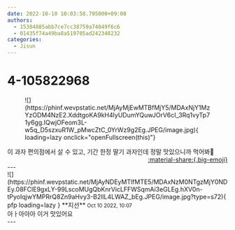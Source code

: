 ```yaml
---
date: 2022-10-10 10:03:58.795000+09:00
authors:
  - 15384885abb7ce7cc38759a74049f6c6
  - 01435f74a49ba8a519705ad242348232
categories:
  - Jisun
---
```


# 4-105822968

<div class="post-container" markdown="1">
<div class="content-container md-sidebar__scrollwrap" markdown="1">


<figure markdown="1">
![](https://phinf.wevpstatic.net/MjAyMjEwMTBfMjY5/MDAxNjY1MzYzODM4NzE2.XddtgoKA9kH4lyUDumYQuwJOrV6cI_3Rq1vyTp71y6gg.IQwjOFeom3L-w5q_D5szxuR1W_pMwcZtC_0YrWz9g2Eg.JPEG/image.jpg){ loading=lazy onclick="openFullscreen(this)"}
</figure>
이 과자 편의점에서 살 수 있고, 기간 한정 딸기 과자인데 정말 맛있으니까 먹어봐💖

</div>
</div>

<div style="text-align: right;" markdown="1">
<a href="https://weverse.io/fromis9/fanpost/4-105822968" style="text-align: right;">:material-share:{.big-emoji}</a>
</div>
---

<div class="comments-container md-sidebar__scrollwrap" markdown="1">
<div class="comment" markdown="1">
<div class='id-container' markdown="1">
![](https://phinf.wevpstatic.net/MjAyNDEyMTlfMTE5/MDAxNzM0NTgzMjY0NDEy.08FClE9gxLY-99LscoMUgQbKnrVicLFFWSqmAi3eGLEg.hXV0n-tPyoIqjwYMPRrQ8Zn9aHvy3-B2llL4LWAZ_bEg.JPEG/image.jpg?type=s72){ pfp loading=lazy }
**<span class="artist">지선</span>** <small>Oct 10 2022, 10:07</small><br>
</div>
<div class='comment-body' markdown="1">
아ㅏ아아아 이거 맛있어요
</div>
</div>
</div>
---
